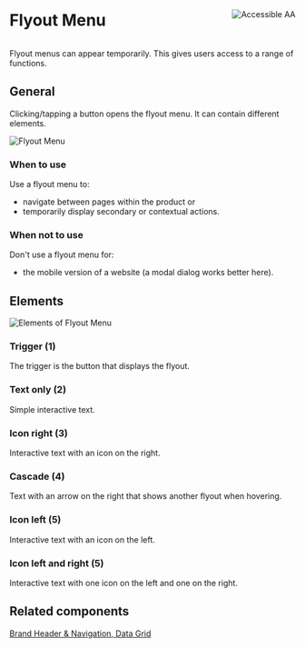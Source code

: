 <div style="display: inline-flex; align-items: center; justify-content: space-between; width: 100%;">
    <h1>Flyout Menu</h1>
    <img src="assets/aa.png" alt="Accessible AA" />
</div>

Flyout menus can appear temporarily. This gives users access to a range of functions.

## General

Clicking/tapping a button opens the flyout menu. It can contain different elements.

![Flyout Menu](assets/3_components/flyout-menu/Flyout_Menu.png)

### When to use

Use a flyout menu to:

- navigate between pages within the product or
- temporarily display secondary or contextual actions.

### When not to use

Don't use a flyout menu for:

- the mobile version of a website (a modal dialog works better here).

## Elements

![Elements of Flyout Menu](assets/3_components/flyout-menu/Flyout_Menu_Elements.png)

### Trigger (1)

The trigger is the button that displays the flyout.

### Text only (2)

Simple interactive text.

### Icon right (3)

Interactive text with an icon on the right.

### Cascade (4)

Text with an arrow on the right that shows another flyout when hovering.

### Icon left (5)

Interactive text with an icon on the left.

### Icon left and right (5)

Interactive text with one icon on the left and one on the right.

## Related components

[Brand Header & Navigation, ](?path=/story/components-brand-header-navigation) 
[Data Grid](?path=/story/beta-components-data-grid)
